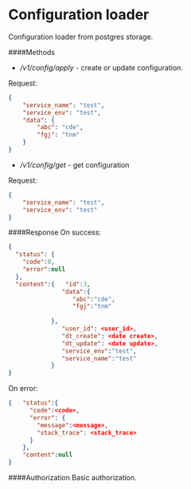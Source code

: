 Configuration loader
====
Configuration loader from postgres storage.


####Methods
* _/v1/config/apply_ - create or update configuration. 

Request:
```json
{
	"service_name": "test",
	"service_env": "test",
	"data": {
		"abc": "cde",
		"fgj": "tnm"
	}
}
```

* _/v1/config/get_ - get configuration

Request:
```json
{
	"service_name": "test",
	"service_env": "test"
}
```

####Response
On success:
```json
{
  "status": {
    "code":0,
    "error":null
  },
  "content":{   "id":3,
               "data":{
                  "abc":"cde",
                  "fgj":"tnm"
               
            },
               "user_id": <user_id>,
               "dt_create": <date create>,
               "dt_update": <date update>,
               "service_env":"test",
               "service_name":"test"
            }
}
```

On error:
```json
{   "status":{
      "code":<code>,
      "error": {
        "message":<message>,
        "stack_trace": <stack_trace>  
      }   
    },
    "content":null
}
```

####Authorization
Basic authorization.